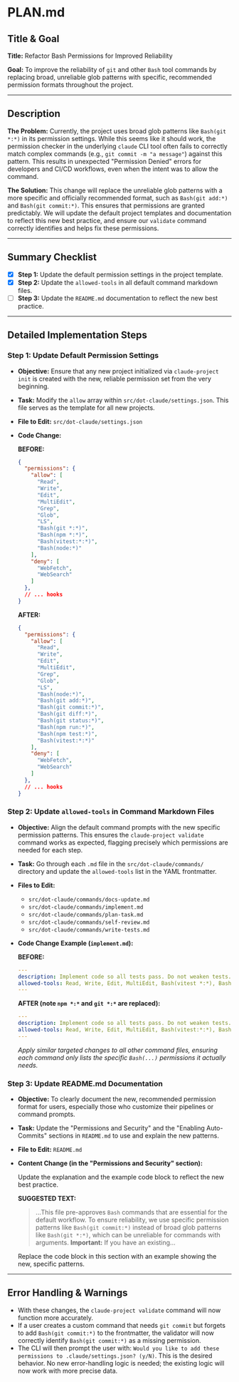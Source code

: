 
# PLAN.md

## Title & Goal

**Title:** Refactor Bash Permissions for Improved Reliability

**Goal:** To improve the reliability of `git` and other `Bash` tool commands by replacing broad, unreliable glob patterns with specific, recommended permission formats throughout the project.

---

## Description

**The Problem:** Currently, the project uses broad glob patterns like `Bash(git *:*)` in its permission settings. While this seems like it should work, the permission checker in the underlying `claude` CLI tool often fails to correctly match complex commands (e.g., `git commit -m "a message"`) against this pattern. This results in unexpected "Permission Denied" errors for developers and CI/CD workflows, even when the intent was to allow the command.

**The Solution:** This change will replace the unreliable glob patterns with a more specific and officially recommended format, such as `Bash(git add:*)` and `Bash(git commit:*)`. This ensures that permissions are granted predictably. We will update the default project templates and documentation to reflect this new best practice, and ensure our `validate` command correctly identifies and helps fix these permissions.

---

## Summary Checklist

-   [x] **Step 1:** Update the default permission settings in the project template.
-   [x] **Step 2:** Update the `allowed-tools` in all default command markdown files.
-   [ ] **Step 3:** Update the `README.md` documentation to reflect the new best practice.

---

## Detailed Implementation Steps

### Step 1: Update Default Permission Settings

*   **Objective:** Ensure that any new project initialized via `claude-project init` is created with the new, reliable permission set from the very beginning.
*   **Task:** Modify the `allow` array within `src/dot-claude/settings.json`. This file serves as the template for all new projects.

*   **File to Edit:** `src/dot-claude/settings.json`

*   **Code Change:**

    **BEFORE:**
    ```json
    {
      "permissions": {
        "allow": [
          "Read",
          "Write",
          "Edit",
          "MultiEdit",
          "Grep",
          "Glob",
          "LS",
          "Bash(git *:*)",
          "Bash(npm *:*)",
          "Bash(vitest:*:*)",
          "Bash(node:*)"
        ],
        "deny": [
          "WebFetch",
          "WebSearch"
        ]
      },
      // ... hooks
    }
    ```

    **AFTER:**
    ```json
    {
      "permissions": {
        "allow": [
          "Read",
          "Write",
          "Edit",
          "MultiEdit",
          "Grep",
          "Glob",
          "LS",
          "Bash(node:*)",
          "Bash(git add:*)",
          "Bash(git commit:*)",
          "Bash(git diff:*)",
          "Bash(git status:*)",
          "Bash(npm run:*)",
          "Bash(npm test:*)",
          "Bash(vitest:*:*)"
        ],
        "deny": [
          "WebFetch",
          "WebSearch"
        ]
      },
      // ... hooks
    }
    ```

### Step 2: Update `allowed-tools` in Command Markdown Files

*   **Objective:** Align the default command prompts with the new specific permission patterns. This ensures the `claude-project validate` command works as expected, flagging precisely which permissions are needed for each step.
*   **Task:** Go through each `.md` file in the `src/dot-claude/commands/` directory and update the `allowed-tools` list in the YAML frontmatter.

*   **Files to Edit:**
    *   `src/dot-claude/commands/docs-update.md`
    *   `src/dot-claude/commands/implement.md`
    *   `src/dot-claude/commands/plan-task.md`
    *   `src/dot-claude/commands/self-review.md`
    *   `src/dot-claude/commands/write-tests.md`

*   **Code Change Example (`implement.md`):**

    **BEFORE:**
    ```yaml
    ---
    description: Implement code so all tests pass. Do not weaken tests.
    allowed-tools: Read, Write, Edit, MultiEdit, Bash(vitest *:*), Bash(npm *:*), Bash(git diff *), Bash(git add *), Bash(git commit *), Bash(git status *)
    ---
    ```

    **AFTER (note `npm *:*` and `git *:*` are replaced):**
    ```yaml
    ---
    description: Implement code so all tests pass. Do not weaken tests.
    allowed-tools: Read, Write, Edit, MultiEdit, Bash(vitest:*:*), Bash(npm test:*) Bash(git diff:*) Bash(git add:*) Bash(git commit:*) Bash(git status:*)
    ---
    ```
    *Apply similar targeted changes to all other command files, ensuring each command only lists the specific `Bash(...)` permissions it actually needs.*

### Step 3: Update README.md Documentation

*   **Objective:** To clearly document the new, recommended permission format for users, especially those who customize their pipelines or command prompts.
*   **Task:** Update the "Permissions and Security" and the "Enabling Auto-Commits" sections in `README.md` to use and explain the new patterns.

*   **File to Edit:** `README.md`

*   **Content Change (in the "Permissions and Security" section):**

    Update the explanation and the example code block to reflect the new best practice.

    **SUGGESTED TEXT:**

    > ...This file pre-approves `Bash` commands that are essential for the default workflow. To ensure reliability, we use specific permission patterns like `Bash(git commit:*)` instead of broad glob patterns like `Bash(git *:*)`, which can be unreliable for commands with arguments. **Important:** If you have an existing...

    Replace the code block in this section with an example showing the new, specific patterns.

---

## Error Handling & Warnings

*   With these changes, the `claude-project validate` command will now function more accurately.
*   If a user creates a custom command that needs `git commit` but forgets to add `Bash(git commit:*)` to the frontmatter, the validator will now correctly identify `Bash(git commit:*)` as a missing permission.
*   The CLI will then prompt the user with: `Would you like to add these permissions to .claude/settings.json? (y/N)`. This is the desired behavior. No new error-handling logic is needed; the existing logic will now work with more precise data.